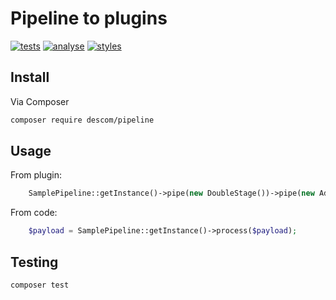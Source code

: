 # Pipeline to plugins

[![tests](https://github.com/descom-es/pipeline/actions/workflows/test.yml/badge.svg)](https://github.com/descom-es/pipeline/actions/workflows/test.yml)
[![analyse](https://github.com/descom-es/pipeline/actions/workflows/analyse.yml/badge.svg)](https://github.com/descom-es/pipeline/actions/workflows/analyse.yml)
[![styles](https://github.com/descom-es/pipeline/actions/workflows/fix_style.yml/badge.svg)](https://github.com/descom-es/pipeline/actions/workflows/fix_style.yml)

## Install

Via Composer

```bash
composer require descom/pipeline
```

## Usage

From plugin:

```php
    SamplePipeline::getInstance()->pipe(new DoubleStage())->pipe(new AddStage());
```

From code:

```php
    $payload = SamplePipeline::getInstance()->process($payload);
```

## Testing

``` bash
composer test
```
